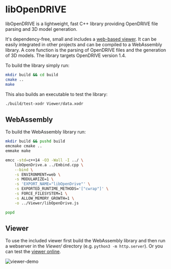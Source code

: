 # libOpenDRIVE
libOpenDRIVE is a lightweight, fast C++ library providing OpenDRIVE file parsing and 3D model generation. 

It's dependency-free, small and includes a [web-based viewer](http://sebastian-pagel.net). It can be easily integrated in other projects and can be compiled to a WebAssembly library. A core function is the parsing of OpenDRIVE files and the generation of 3D models. The library targets OpenDRIVE version 1.4.

To build the library simply run:
```bash
mkdir build && cd build
cmake ..
make
```

This also builds an executable to test the library:
```bash
./build/test-xodr Viewer/data.xodr
```

## WebAssembly
To build the WebAssembly library run:
```bash
mkdir build && pushd build
emcmake cmake ..
emmake make

emcc -std=c++14 -O3 -Wall -I ../ \
    libOpenDrive.a ../Embind.cpp \
    --bind \
    -s ENVIRONMENT=web \
    -s MODULARIZE=1 \
    -s 'EXPORT_NAME="libOpenDrive"' \
    -s EXPORTED_RUNTIME_METHODS='["cwrap"]' \
    -s FORCE_FILESYSTEM=1 \
    -s ALLOW_MEMORY_GROWTH=1 \
    -o ../Viewer/libOpenDrive.js

popd
```

## Viewer
To use the included viewer first build the WebAssembly library and then run a webserver in the _Viewer/_ directory (e.g. `python3 -m http.server`). Or you can test the [viewer online](https://sebastian-pagel.net).

![viewer-demo](https://user-images.githubusercontent.com/42587026/129762731-3c89900b-979e-436a-9a55-4c8745baa945.png)
